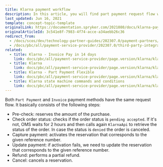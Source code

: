 ```yaml
---
title: Klarna payment workflow
description: In this article, you will find part payment request flow with Klarna.
last_updated: Jun 16, 2021
template: concept-topic-template
originalLink: https://documentation.spryker.com/2021080/docs/klarna-payment-workflow
originalArticleId: 3c541e8f-7983-4f74-acce-a34aebb26c36
redirect_from:
  - /docs/scos/dev/technology-partner-guides/202307.0/payment-partners/klarna/klarna-payment-workflow.html
  - /docs/pbc/all/payment-service-provider/202307.0/third-party-integrations/klarna/klarna-payment-workflow.html  
related:
  - title: Klarna - Invoice Pay in 14 days
    link: docs/pbc/all/payment-service-provider/page.version/klarna/klarna-invoice-pay-in-14-days.html
  - title: Klarna
    link: docs/pbc/all/payment-service-provider/page.version/klarna/klarna.html
  - title: Klarna - Part Payment Flexible
    link: docs/pbc/all/payment-service-provider/page.version/klarna/klarna-part-payment-flexible.html
  - title: Klarna state machine commands and conditions
    link: docs/pbc/all/payment-service-provider/page.version/klarna/klarna-state-machine-commands-and-conditions.html
---
```


Both `Part Payment` and `Invoice` payment methods have the same request flow. It basically consists of the following steps:
* Pre-check: reserves the amount of the purchase.
* Check order status: checks if the order status is `pending accepted`. If it's not, OMS waits for 2 hours and then calls again `KlarnaApi` to retrieve the status of the order. In case the status is `denied` the order is canceled.
* Capture payment: activates the reservation that corresponds to the given reference number.
* Update payment: if activation fails, we need to update the reservation that corresponds to the given reference number.
* Refund: performs a partial refund.
* Cancel: cancels a reservation.
